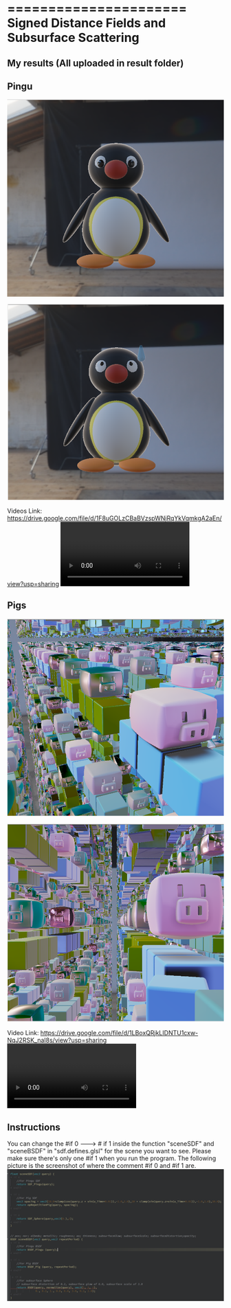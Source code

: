 ======================
Signed Distance Fields and Subsurface Scattering
======================

My results (All uploaded in result folder)
----------------


Pingu
------------

![](results/pingu1.png)

![](results/pingu2.png)

Videos Link: https://drive.google.com/file/d/1F8uGOLzCBaBVzspWNjRqYkVqmkgA2aEn/view?usp=sharing
![](results/pingu.mp4)


Pigs
------------

![](results/pigs1.png)

![](results/pigs2.png)

Video Link: https://drive.google.com/file/d/1LBoxQRjkLIDNTU1cxw-NqJ2RSK_naI8s/view?usp=sharing
![](results/pigs.mp4)



Instructions
------------

You can change the #if 0 ---> # if 1 inside the function "sceneSDF" and "sceneBSDF"
in "sdf.defines.glsl" for the scene you want to see. Please make sure there's only 
one #if 1 when you run the program. The following picture is the screenshot of where
the comment #if 0 and #if 1 are.
![](results/changeScene.png)